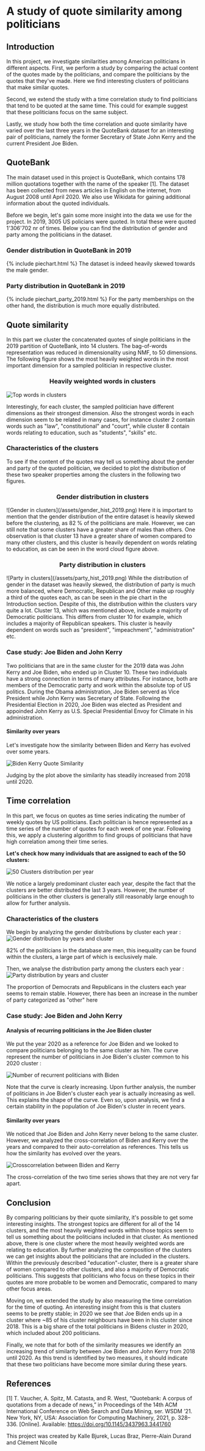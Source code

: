 # A study of quote similarity among politicians

## Introduction
In this project, we investigate similarities among American politicians in different aspects. First, we perform a study by comparing the actual content of the quotes made by the politicians, and compare the politicians by the quotes that they've made. Here we find interesting clusters of politicians that make similar quotes.

Second, we extend the study with a time correlation study to find politicians that tend to be quoted at the same time. This could for example suggest that these politicians focus on the same subject. 

Lastly, we study how both the time correlation and quote similarity have varied over the last three years in the QuoteBank dataset for an interesting pair of politicians, namely the former Secretary of State John Kerry and the current President Joe Biden.

## QuoteBank
The main dataset used in this project is QuoteBank, which contains 178 million quotations together with the name of the speaker [1]. The dataset has been collected from news articles in English on the internet, from August 2008 until April 2020. We also use Wikidata for gaining additional information about the quoted individuals.

Before we begin, let's gain some more insight into the data we use for the project.
In 2019, 3005 US policians were quoted. In total these were quoted 1'306'702 nr of times. Below you can find the distribution of gender and party among the politicians in the dataset.

### Gender distribution in QuoteBank in 2019
{% include piechart.html %}
The dataset is indeed heavily skewed towards the male gender.
### Party distribution in QuoteBank in 2019
{% include piechart_party_2019.html %}
For the party memberships on the other hand, the distribution is much more equally distributed.
## Quote similarity
In this part we cluster the concatenated quotes of single politicians in the 2019 partition of QuoteBank, into 14 clusters. The bag-of-words representation was reduced in dimensionality using NMF, to 50 dimensions.
The following figure shows the most heavily weighted words in the most important dimension for a sampled politician in respective cluster.

<h3 style="text-align: center;">Heavily weighted words in clusters</h3>

![Top words in clusters](/assets/cluster_words_2019.png)

Interestingly, for each cluster, the sampled politician have different dimensions as their strongest dimension. Also the strongest words in each dimension seem to be related in many cases, for instance cluster 2 contain words such as "law", "constitutional" and "court", while cluster 8 contain words relating to education, such as "students", "skills" etc.
### Characteristics of the clusters
To see if the content of the quotes may tell us something about the gender and party of the quoted politician, we decided to plot the distribution of these two speaker properties among the clusters in the following two figures.
<h3 style="text-align: center;">Gender distribution in clusters</h3>
![Gender in clusters](/assets/gender_hist_2019.png)
Here it is important to mention that the gender distribution of the entire dataset is heavily skewed before the clustering, as 82 % of the politicians are male. However, we can still note that some clusters have a greater share of males than others. One observation is that cluster 13 have a greater share of women compared to many other clusters, and this cluster is heavily dependent on words relating to education, as can be seen in the word cloud figure above.
<h3 style="text-align: center;">Party distribution in clusters</h3>
![Party in clusters](/assets/party_hist_2019.png)
While the distribution of gender in the dataset was heavily skewed, the distribution of party is much more balanced, where Democratic, Republican and Other make up roughly a third of the quotes each, as can be seen in the pie chart in the Introduction section. Despite of this, the distribution within the clusters vary quite a lot. Cluster 13, which was mentioned above, include a majority of Democratic politicians. This differs from cluster 10 for example, which includes a majority of Republican speakers. This cluster is heavily dependent on words such as "president", "impeachment", "administration" etc.

### Case study: Joe Biden and John Kerry
Two politicians that are in the same cluster for the 2019 data was John Kerry and Joe Biden, who ended up in Cluster 10. These two individuals have a strong connection in terms of many attributes. For instance, both are members of the Democratic party and work within the absolute top of US politics. During the Obama administration, Joe Biden serverd as Vice President while John Kerry was Secretary of State. Following the Presidential Election in 2020, Joe Biden was elected as President and appoinded John Kerry as U.S. Special Presidential Envoy for Climate in his administration.
#### Similarity over years
Let's investigate how the similarity between Biden and Kerry has evolved over some years.

![Biden Kerry Quote Similarity](/assets/sim_graph.png)

Judging by the plot above the similarity has steadily increased from 2018 until 2020.
## Time correlation
In this part, we focus on quotes as time series indicating the number of weekly quotes by US politicians. Each politician is hence represented as a time series of the number of quotes for each week of one year. Following this, we apply a clustering algorithm to find groups of politicians that have high correlation among their time series.

**Let's check how many individuals that are assigned to each of the 50 clusters:**

![50 Clusters distribution per year](/assets/kshapeperyear.png)

We notice a largely predominant cluster each year, despite the fact that the clusters are better distributed the last 3 years.
However, the number of politicians in the other clusters is generally still reasonably large enough to allow for further analysis.

### Characteristics of the clusters
We begin by analyzing the gender distributions by cluster each year : 
![Gender distribution by years and cluster](/assets/gender.png)

82% of the politicians in the database are men, this inequality can be found within the clusters, a large part of which is exclusively male.

Then, we analyse the distribution party among the clusters each year : 
![Party distribution by years and cluster](/assets/party.png)

The proportion of Democrats and Republicans in the clusters each year seems to remain stable. However, there has been an increase in the number of party categorized as "other" here

### Case study: Joe Biden and John Kerry
#### Analysis of recurring politicians in the Joe Biden cluster
We put the year 2020 as a reference for Joe Biden and we looked to compare politicians belonging to the same cluster as him. The curve represent the number of politicians in Joe Biden's cluster common to his 2020 cluster :

![Number of recurrent politicians with Biden](/assets/number_of_recurrent_politicians_with_Biden.png)

Note that the curve is clearly increasing.
Upon further analysis, the number of politicians in Joe Biden's cluster each year is actually increasing as well. This explains the shape of the curve.
Even so, upon analysis, we find a certain stability in the population of Joe Biden's cluster in recent years.

#### Similarity over years
We noticed that Joe Biden and John Kerry never belong to the same cluster. However, we analyzed the cross-correlation of Biden and Kerry over the years and compared to their auto-correlation as references. This tells us how the similarity has evolved over the years.

![Crosscorrelation between Biden and Kerry](/assets/crosscorrelation.png)

The cross-correlation of the two time series shows that they are not very far apart.

## Conclusion
By comparing politicians by their quote similarity, it's possible to get some interesting insights. The strongest topics are different for all of the 14 clusters, and the most heavily weighted words within those topics seem to tell us something about the politicians included in that cluster. As mentioned above, there is one cluster where the most heavily weighted words are relating to education. By further analyzing the composition of the clusters we can get insights about the politicians that are included in the clusters. Within the previously described "education"-cluster, there is a greater share of women compared to other clusters, and also a majority of Democratic politicians. This suggests that politicians who focus on these topics in their quotes are more probable to be women and Democratic, compared to many other focus areas.

Moving on, we extended the study by also measuring the time correlation for the time of quoting. An interesting insight from this is that clusters seems to be pretty stable; in 2020 we see that Joe Biden ends up in a cluster where ~85 of his cluster neighbours have been in his cluster since 2018. This is a big share of the total politicians in Bidens cluster in 2020, which included about 200 politicians.

Finally, we note that for both of the similarity measures we identify an increasing trend of similarity between Joe Biden and John Kerry from 2018 until 2020. As this trend is identified by two measures, it should indicate that these two politicians have become more similar during these years.

## References
[1] T. Vaucher, A. Spitz, M. Catasta, and R. West, “Quotebank: A
corpus of quotations from a decade of news,” in Proceedings
of the 14th ACM International Conference on Web Search
and Data Mining, ser. WSDM ’21. New York, NY, USA:
Association for Computing Machinery, 2021, p. 328–336.
[Online]. Available: https://doi.org/10.1145/3437963.3441760

This project was created by Kalle Bjurek, Lucas Braz, Pierre-Alain Durand and Clément Nicolle
